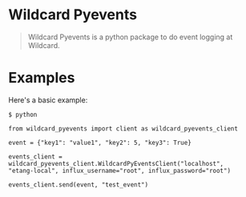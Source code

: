 # Wildcard Pyevents

> Wildcard Pyevents is a python package to do event logging at Wildcard.


# Examples

Here's a basic example:

    $ python

    from wildcard_pyevents import client as wildcard_pyevents_client

    event = {"key1": "value1", "key2": 5, "key3": True}

    events_client = wildcard_pyevents_client.WildcardPyEventsClient("localhost", 
    "etang-local", influx_username="root", influx_password="root")

    events_client.send(event, "test_event")
